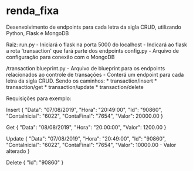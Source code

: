 # renda_fixa

Desenvolvimento de endpoints para cada letra da sigla CRUD, utilizando Python, Flask e MongoDB

Raiz:
  run.py
    - Iniciará o flask na porta 5000 do localhost
    - Indicará ao flask a rota 'transaction' que fará parte dos endpoints
  config.py
    - Arquivo de configuração para conexão com o MongoDB

/transaction
  blueprint.py
    - Arquivo de blueprint para os endpoints relacionados ao controle de transações
    - Conterá um endpoint para cada letra da sigla CRUD. Sendo os caminhos:
      * transaction/insert
      * transaction/get
      * transaction/update
      * transaction/delete
      
Requisições para exemplo:

Insert
{
    "Data": "07/08/2019",
    "Hora": "20:49:00",
    "Id": "90860",
    "ContaInicial": "6022",
    "ContaFinal": "7654",
    "Valor": 20000.00
}

Get
{
    "Data": "08/08/2019",
    "Hora": "20:00:00",
    "Valor": 1200.00
}

Update
{
    "Data": "07/08/2019",
    "Hora": "20:49:00",
    "Id": "90860",
    "ContaInicial": "6022",
    "ContaFinal": "7654",
    "Valor": 10000.00 - Valor alterado
}

Delete
{
    "Id": "90860"
}
